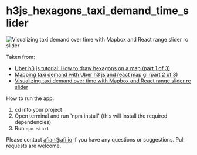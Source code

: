 # h3js_hexagons_taxi_demand_time_slider

![Visualizing taxi demand over time with Mapbox and React range slider rc slider](https://www.dropbox.com/scl/fi/aec81l3ee7hp01cy7j6jy/animated_taxi_demand.gif?rlkey=29ke4rskwctgq6rxuh3krqzll&dl=0 "UVisualizing taxi demand over time with Mapbox and React range slider rc slider")

Taken from: 
- [Uber h3 js tutorial: How to draw hexagons on a map (part 1 of 3)](https://www.afi.io/blog/uber-h3-js-tutorial-how-to-draw-hexagons-on-a-map/)
- [Mapping taxi demand with Uber h3 js and react map gl (part 2 of 3)](https://blog.afi.io/blog/mapping-taxi-demand-with-uber-h3-js-and-react-map-gl/)
- [Visualizing taxi demand over time with Mapbox and React range slider rc slider](https://afi.io/blog/visualizing-taxi-demand-over-time-with-mapbox-and-react-slider-rc-slider/)

 How to run the app:
 1. cd into your project
 2. Open terminal and run 'npm install' (this will install the required dependencies)
 3. Run `npm start`

Please contact afian@afi.io if you have any questions or suggestions. Pull requests are welcome.
